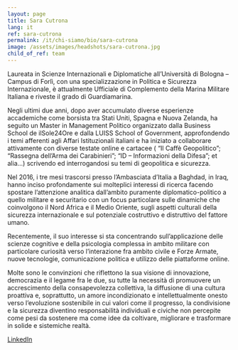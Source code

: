 ```yaml
---
layout: page
title: Sara Cutrona
lang: it
ref: sara-cutrona
permalink: /it/chi-siamo/bio/sara-cutrona
image: /assets/images/headshots/sara-cutrona.jpg
child_of_ref: team
---
```


Laureata in Scienze Internazionali e Diplomatiche all’Università di Bologna – Campus di Forlì, con
una specializzazione in Politica e Sicurezza Internazionale, è attualmente Ufficiale di Complemento
della Marina Militare Italiana e riveste il grado di Guardiamarina.

Negli ultimi due anni, dopo aver accumulato diverse esperienze accademiche come borsista tra Stati
Uniti, Spagna e Nuova Zelanda, ha seguito un Master in Management Politico organizzato dalla
Business School de ilSole24Ore e dalla LUISS School of Government, approfondendo i temi
afferenti agli Affari Istituzionali italiani e ha iniziato a collaborare attivamente con diverse testate
online e cartacee ( “Il Caffè Geopolitico”; “Rassegna dell’Arma dei Carabinieri”; “ID –
Informazioni della Difesa”; et alia...) scrivendo ed interrogandosi su temi di geopolitica e sicurezza.

Nel 2016, i tre mesi trascorsi presso l’Ambasciata d’Italia a Baghdad, in Iraq, hanno inciso
profondamente sui molteplici interessi di ricerca facendo spostare l’attenzione analitica dall’ambito
puramente diplomatico-politico a quello militare e securitario con un focus particolare sulle
dinamiche che coinvolgono il Nord Africa e il Medio Oriente, sugli aspetti culturali della sicurezza
internazionale e sul potenziale costruttivo e distruttivo del fattore umano.

Recentemente, il suo interesse si sta concentrando sull’applicazione delle scienze cognitive e della
psicologia complessa in ambito militare con particolare curiosità verso l’interazione fra ambito
civile e Forze Armate, nuove tecnologie, comunicazione politica e utilizzo delle piattaforme online.

Molte sono le convinzioni che riflettono la sua visione di innovazione, democrazia e il legame fra le
due, su tutte la necessità di promuovere un accrescimento della consapevolezza collettiva, la
diffusione di una cultura proattiva e, soprattutto, un amore incondizionato e intellettualmente onesto
verso l’evoluzione sostenibile in cui valori come il progresso, la condivisione e la sicurezza
diventino responsabilità individuali e civiche non percepite come pesi da sostenere ma come idee da
coltivare, migliorare e trasformare in solide e sistemiche realtà.

[LinkedIn](https://www.linkedin.com/in/sara-cutrona-b47655aa/)
